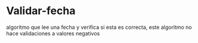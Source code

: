 # Validar-fecha
algoritmo que lee una fecha y verifica si esta es correcta, este algoritmo no hace validaciones a valores negativos
